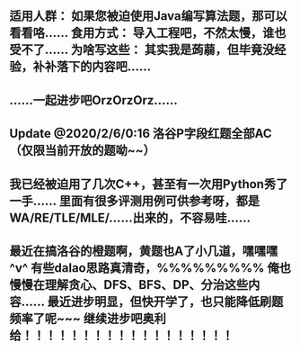 适用人群：
如果您被迫使用Java编写算法题，那可以看看咯……
食用方式：
导入工程吧，不然太慢，谁也受不了……
为啥写这些：
其实我是蒟蒻，但毕竟没经验，补补落下的内容吧……
-----------------------------------------------------------
……一起进步吧OrzOrzOrz……
-----------------------------------------------------------
Update @2020/2/6/0:16
洛谷P字段红题全部AC（仅限当前开放的题呦~~）
-----------------------------------------------------------
我已经被迫用了几次C++，甚至有一次用Python秀了一手……
里面有很多评测用例可供参考呀，都是WA/RE/TLE/MLE/……出来的，不容易哇……
-----------------------------------------------------------
最近在搞洛谷的橙题啊，黄题也A了小几道，嘿嘿嘿^v^
有些dalao思路真清奇，%%%%%%%%%
俺也慢慢在理解贪心、DFS、BFS、DP、分治这些内容……
最近进步明显，但快开学了，也只能降低刷题频率了呢~~~
继续进步吧奥利给！！！！！！！！！！！！！！！！！！
------------------------------------------------------------
